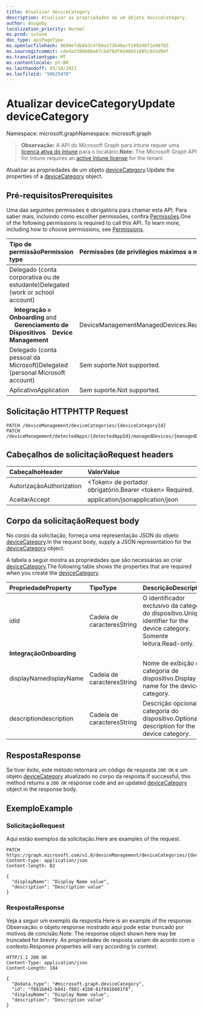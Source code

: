 ```yaml
---
title: Atualizar deviceCategory
description: Atualizar as propriedades de um objeto deviceCategory.
author: dougeby
localization_priority: Normal
ms.prod: intune
doc_type: apiPageType
ms.openlocfilehash: 8690e7db843c4769a1f3646ec5199240f1e98765
ms.sourcegitcommit: cde4a3386b08a67cb476df6d46b51885c643d94f
ms.translationtype: MT
ms.contentlocale: pt-BR
ms.lasthandoff: 03/10/2021
ms.locfileid: "50625478"
---
```

# <a name="update-devicecategory"></a><span data-ttu-id="24d44-103">Atualizar deviceCategory</span><span class="sxs-lookup"><span data-stu-id="24d44-103">Update deviceCategory</span></span>

<span data-ttu-id="24d44-104">Namespace: microsoft.graph</span><span class="sxs-lookup"><span data-stu-id="24d44-104">Namespace: microsoft.graph</span></span>

> <span data-ttu-id="24d44-105">**Observação:** A API do Microsoft Graph para Intune requer uma [licença ativa do Intune](https://go.microsoft.com/fwlink/?linkid=839381) para o locatário.</span><span class="sxs-lookup"><span data-stu-id="24d44-105">**Note:** The Microsoft Graph API for Intune requires an [active Intune license](https://go.microsoft.com/fwlink/?linkid=839381) for the tenant.</span></span>

<span data-ttu-id="24d44-106">Atualizar as propriedades de um objeto [deviceCategory](../resources/intune-shared-devicecategory.md).</span><span class="sxs-lookup"><span data-stu-id="24d44-106">Update the properties of a [deviceCategory](../resources/intune-shared-devicecategory.md) object.</span></span>

## <a name="prerequisites"></a><span data-ttu-id="24d44-107">Pré-requisitos</span><span class="sxs-lookup"><span data-stu-id="24d44-107">Prerequisites</span></span>
<span data-ttu-id="24d44-p101">Uma das seguintes permissões é obrigatória para chamar esta API. Para saber mais, incluindo como escolher permissões, confira [Permissões](/graph/permissions-reference).</span><span class="sxs-lookup"><span data-stu-id="24d44-p101">One of the following permissions is required to call this API. To learn more, including how to choose permissions, see [Permissions](/graph/permissions-reference).</span></span>

|<span data-ttu-id="24d44-110">Tipo de permissão</span><span class="sxs-lookup"><span data-stu-id="24d44-110">Permission type</span></span>|<span data-ttu-id="24d44-111">Permissões (de privilégios máximos a mínimos)</span><span class="sxs-lookup"><span data-stu-id="24d44-111">Permissions (from most to least privileged)</span></span>|
|:---|:---|
|<span data-ttu-id="24d44-112">Delegado (conta corporativa ou de estudante)</span><span class="sxs-lookup"><span data-stu-id="24d44-112">Delegated (work or school account)</span></span>||
| <span data-ttu-id="24d44-113">&nbsp;&nbsp; **Integração** e</span><span class="sxs-lookup"><span data-stu-id="24d44-113">&nbsp; &nbsp; **Onboarding** and</span></span> <br> <span data-ttu-id="24d44-114">&nbsp;&nbsp; **Gerenciamento de Dispositivos**</span><span class="sxs-lookup"><span data-stu-id="24d44-114">&nbsp; &nbsp; **Device Management**</span></span>| <span data-ttu-id="24d44-115">DeviceManagementManagedDevices.ReadWrite.All</span><span class="sxs-lookup"><span data-stu-id="24d44-115">DeviceManagementManagedDevices.ReadWrite.All</span></span>|
|<span data-ttu-id="24d44-116">Delegado (conta pessoal da Microsoft)</span><span class="sxs-lookup"><span data-stu-id="24d44-116">Delegated (personal Microsoft account)</span></span>|<span data-ttu-id="24d44-117">Sem suporte.</span><span class="sxs-lookup"><span data-stu-id="24d44-117">Not supported.</span></span>|
|<span data-ttu-id="24d44-118">Aplicativo</span><span class="sxs-lookup"><span data-stu-id="24d44-118">Application</span></span>|<span data-ttu-id="24d44-119">Sem suporte.</span><span class="sxs-lookup"><span data-stu-id="24d44-119">Not supported.</span></span>|

## <a name="http-request"></a><span data-ttu-id="24d44-120">Solicitação HTTP</span><span class="sxs-lookup"><span data-stu-id="24d44-120">HTTP Request</span></span>
<!-- {
  "blockType": "ignored"
}
-->
``` http
PATCH /deviceManagement/deviceCategories/{deviceCategoryId}
PATCH /deviceManagement/detectedApps/{detectedAppId}/managedDevices/{managedDeviceId}/deviceCategory
```

## <a name="request-headers"></a><span data-ttu-id="24d44-121">Cabeçalhos de solicitação</span><span class="sxs-lookup"><span data-stu-id="24d44-121">Request headers</span></span>
|<span data-ttu-id="24d44-122">Cabeçalho</span><span class="sxs-lookup"><span data-stu-id="24d44-122">Header</span></span>|<span data-ttu-id="24d44-123">Valor</span><span class="sxs-lookup"><span data-stu-id="24d44-123">Value</span></span>|
|:---|:---|
|<span data-ttu-id="24d44-124">Autorização</span><span class="sxs-lookup"><span data-stu-id="24d44-124">Authorization</span></span>|<span data-ttu-id="24d44-125">&lt;Token&gt; de portador obrigatório.</span><span class="sxs-lookup"><span data-stu-id="24d44-125">Bearer &lt;token&gt; Required.</span></span>|
|<span data-ttu-id="24d44-126">Aceitar</span><span class="sxs-lookup"><span data-stu-id="24d44-126">Accept</span></span>|<span data-ttu-id="24d44-127">application/json</span><span class="sxs-lookup"><span data-stu-id="24d44-127">application/json</span></span>|

## <a name="request-body"></a><span data-ttu-id="24d44-128">Corpo da solicitação</span><span class="sxs-lookup"><span data-stu-id="24d44-128">Request body</span></span>
<span data-ttu-id="24d44-129">No corpo da solicitação, forneça uma representação JSON do objeto [deviceCategory](../resources/intune-shared-devicecategory.md).</span><span class="sxs-lookup"><span data-stu-id="24d44-129">In the request body, supply a JSON representation for the [deviceCategory](../resources/intune-shared-devicecategory.md) object.</span></span>

<span data-ttu-id="24d44-130">A tabela a seguir mostra as propriedades que são necessárias ao criar [deviceCategory](../resources/intune-shared-devicecategory.md).</span><span class="sxs-lookup"><span data-stu-id="24d44-130">The following table shows the properties that are required when you create the [deviceCategory](../resources/intune-shared-devicecategory.md).</span></span>

|<span data-ttu-id="24d44-131">Propriedade</span><span class="sxs-lookup"><span data-stu-id="24d44-131">Property</span></span>|<span data-ttu-id="24d44-132">Tipo</span><span class="sxs-lookup"><span data-stu-id="24d44-132">Type</span></span>|<span data-ttu-id="24d44-133">Descrição</span><span class="sxs-lookup"><span data-stu-id="24d44-133">Description</span></span>|
|:---|:---|:---|
|<span data-ttu-id="24d44-134">id</span><span class="sxs-lookup"><span data-stu-id="24d44-134">id</span></span>|<span data-ttu-id="24d44-135">Cadeia de caracteres</span><span class="sxs-lookup"><span data-stu-id="24d44-135">String</span></span>|<span data-ttu-id="24d44-136">O identificador exclusivo da categoria do dispositivo.</span><span class="sxs-lookup"><span data-stu-id="24d44-136">Unique identifier for the device category.</span></span> <span data-ttu-id="24d44-137">Somente leitura.</span><span class="sxs-lookup"><span data-stu-id="24d44-137">Read-only.</span></span>|
|<span data-ttu-id="24d44-138">**Integração**</span><span class="sxs-lookup"><span data-stu-id="24d44-138">**Onboarding**</span></span>|
|<span data-ttu-id="24d44-139">displayName</span><span class="sxs-lookup"><span data-stu-id="24d44-139">displayName</span></span>|<span data-ttu-id="24d44-140">Cadeia de caracteres</span><span class="sxs-lookup"><span data-stu-id="24d44-140">String</span></span>|<span data-ttu-id="24d44-141">Nome de exibição da categoria de dispositivo.</span><span class="sxs-lookup"><span data-stu-id="24d44-141">Display name for the device category.</span></span>|
|<span data-ttu-id="24d44-142">description</span><span class="sxs-lookup"><span data-stu-id="24d44-142">description</span></span>|<span data-ttu-id="24d44-143">Cadeia de caracteres</span><span class="sxs-lookup"><span data-stu-id="24d44-143">String</span></span>|<span data-ttu-id="24d44-144">Descrição opcional da categoria do dispositivo.</span><span class="sxs-lookup"><span data-stu-id="24d44-144">Optional description for the device category.</span></span>|



## <a name="response"></a><span data-ttu-id="24d44-145">Resposta</span><span class="sxs-lookup"><span data-stu-id="24d44-145">Response</span></span>
<span data-ttu-id="24d44-146">Se tiver êxito, este método retornará um código de resposta `200 OK` e um objeto [deviceCategory](../resources/intune-shared-devicecategory.md) atualizado no corpo da resposta.</span><span class="sxs-lookup"><span data-stu-id="24d44-146">If successful, this method returns a `200 OK` response code and an updated [deviceCategory](../resources/intune-shared-devicecategory.md) object in the response body.</span></span>

## <a name="example"></a><span data-ttu-id="24d44-147">Exemplo</span><span class="sxs-lookup"><span data-stu-id="24d44-147">Example</span></span>
### <a name="request"></a><span data-ttu-id="24d44-148">Solicitação</span><span class="sxs-lookup"><span data-stu-id="24d44-148">Request</span></span>
<span data-ttu-id="24d44-149">Aqui estão exemplos da solicitação.</span><span class="sxs-lookup"><span data-stu-id="24d44-149">Here are examples of the request.</span></span>
``` http
PATCH https://graph.microsoft.com/v1.0/deviceManagement/deviceCategories/{deviceCategoryId}
Content-type: application/json
Content-length: 82

{
  "displayName": "Display Name value",
  "description": "Description value"
}
```

### <a name="response"></a><span data-ttu-id="24d44-150">Resposta</span><span class="sxs-lookup"><span data-stu-id="24d44-150">Response</span></span>
<span data-ttu-id="24d44-151">Veja a seguir um exemplo da resposta.</span><span class="sxs-lookup"><span data-stu-id="24d44-151">Here is an example of the response.</span></span> <span data-ttu-id="24d44-152">Observação: o objeto response mostrado aqui pode estar truncado por motivos de concisão.</span><span class="sxs-lookup"><span data-stu-id="24d44-152">Note: The response object shown here may be truncated for brevity.</span></span> <span data-ttu-id="24d44-153">As propriedades de resposta variam de acordo com o contexto.</span><span class="sxs-lookup"><span data-stu-id="24d44-153">Response properties will vary according to context.</span></span>
``` http
HTTP/1.1 200 OK
Content-Type: application/json
Content-Length: 184

{
  "@odata.type": "#microsoft.graph.deviceCategory",
  "id": "f881b841-b841-f881-41b8-81f841b881f8",
  "displayName": "Display Name value",
  "description": "Description value"
}
```









